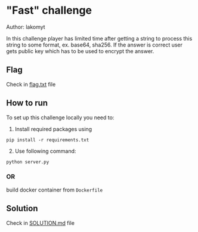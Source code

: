 # "Fast" challenge

Author: lakomyt

In this challenge player has limited time after getting a string to process this string to some format, ex. base64, sha256.
If the answer is correct user gets public key which has to be used to encrypt the answer. 

## Flag

Check in [flag.txt](flag.txt) file

## How to run

To set up this challenge locally you need to:

1. Install required packages using
```
pip install -r requirements.txt
```
2. Use following command:
```
python server.py
```
### OR
build docker container from `Dockerfile`


## Solution

Check in [SOLUTION.md](solution/SOLUTION.md) file
